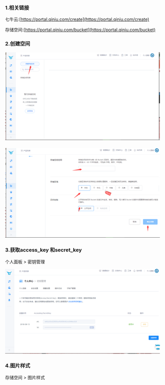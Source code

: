 ### 1.相关链接

七牛云:[https://portal.qiniu.com/create](https://portal.qiniu.com/create)

存储空间:[https://portal.qiniu.com/bucket](https://portal.qiniu.com/bucket)

### 2.创建空间

![](/assets/172-01.png)

### ![](/assets/172-02.png)

### 3.获取access\_key 和secret\_key

个人面板 &gt; 密钥管理

![](/assets/172-04.png)

### 4.图片样式

存储空间 &gt; 图片样式



